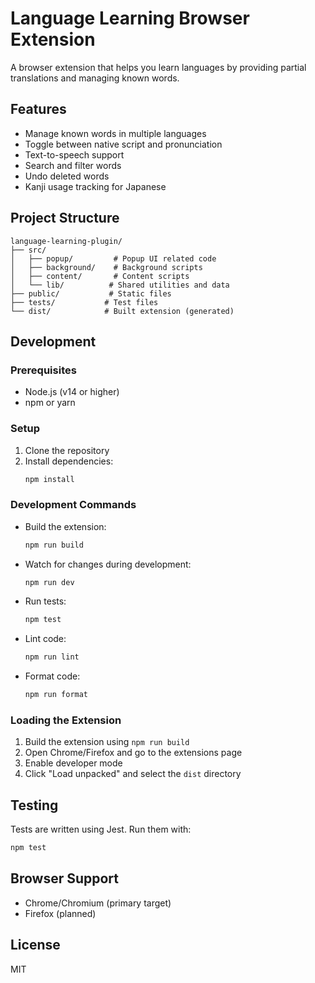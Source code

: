 # Language Learning Browser Extension

A browser extension that helps you learn languages by providing partial translations and managing known words.

## Features

- Manage known words in multiple languages
- Toggle between native script and pronunciation
- Text-to-speech support
- Search and filter words
- Undo deleted words
- Kanji usage tracking for Japanese

## Project Structure

```
language-learning-plugin/
├── src/
│   ├── popup/         # Popup UI related code
│   ├── background/    # Background scripts
│   ├── content/       # Content scripts
│   └── lib/          # Shared utilities and data
├── public/           # Static files
├── tests/           # Test files
└── dist/            # Built extension (generated)
```

## Development

### Prerequisites

- Node.js (v14 or higher)
- npm or yarn

### Setup

1. Clone the repository
2. Install dependencies:
   ```bash
   npm install
   ```

### Development Commands

- Build the extension:
  ```bash
  npm run build
  ```

- Watch for changes during development:
  ```bash
  npm run dev
  ```

- Run tests:
  ```bash
  npm test
  ```

- Lint code:
  ```bash
  npm run lint
  ```

- Format code:
  ```bash
  npm run format
  ```

### Loading the Extension

1. Build the extension using `npm run build`
2. Open Chrome/Firefox and go to the extensions page
3. Enable developer mode
4. Click "Load unpacked" and select the `dist` directory

## Testing

Tests are written using Jest. Run them with:

```bash
npm test
```

## Browser Support

- Chrome/Chromium (primary target)
- Firefox (planned)

## License

MIT 